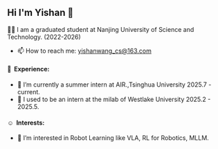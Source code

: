 ## Hi I'm Yishan 👋
🧑‍🎓 I am a graduated student at Nanjing University of Science and Technology. (2022-2026)
- 📫 How to reach me: yishanwang_cs@163.com
#### 🧟 &nbsp;**Experience:**
- 🤖 I’m currently a summer intern at AIR.,Tsinghua University  2025.7 - current.
- 🔭 I used to be an intern at the milab of Westlake University 2025.2 - 2025.5.
#### ☺︎ &nbsp;**Interests:**
- 🍚 I’m interested in Robot Learning like VLA, RL for Robotics, MLLM.
